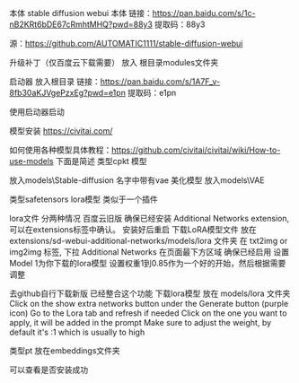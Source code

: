 本体
stable diffusion webui 本体 
 链接：https://pan.baidu.com/s/1c-nB2KRt6bDE67cRmhtMHQ?pwd=88y3 
提取码：88y3  

源：https://github.com/AUTOMATIC1111/stable-diffusion-webui

升级补丁（仅百度云下载需要）
放入 根目录modules文件夹


启动器
放入根目录
链接：https://pan.baidu.com/s/1A7F_v-8fb30aKJVgePzxEg?pwd=e1pn 
提取码：e1pn

使用启动器启动

模型安装
https://civitai.com/

如何使用各种模型具体教程：https://github.com/civitai/civitai/wiki/How-to-use-models
下面是简述
类型cpkt  模型

放入models\Stable-diffusion
名字中带有vae 美化模型
放入models\VAE

类型safetensors lora模型 类似于一个插件

lora文件
分两种情况
百度云旧版
确保已经安装 Additional Networks extension, 可以在extensions标签中确认。
安装好后重启
下载LoRA模型文件
放在 extensions/sd-webui-additional-networks/models/lora 文件夹
在 txt2img or img2img 标签, 下拉  Additional Networks 在页面最下方区域
确保已经启用
设置Model 1为你下载的lora模型
设置权重1到0.85作为一个好的开始，然后根据需要调整

去github自行下载新版
已经整合这个功能
下载lora模型
放在 models/lora 文件夹
Click on the show extra networks button under the Generate button (purple icon)
Go to the Lora tab and refresh if needed
Click on the one you want to apply, it will be added in the prompt
Make sure to adjust the weight, by default it's :1 which is usually to high

类型pt
放在embeddings文件夹


可以查看是否安装成功
